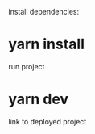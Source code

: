 install dependencies:
 # yarn install
run project
 # yarn dev

link to deployed project
  [](https://www.google.com)

